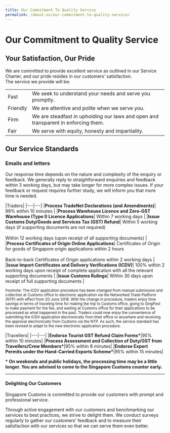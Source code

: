 ```yaml
---
title: Our Commitment To Quality Service
permalink: /about-us/our-commitment-to-quality-service/
---
```


# Our Commitment to Quality Service 

## Your Satisfaction, Our Pride

We are committed to provide excellent service as outlined in our Service Charter, and our pride resides in our customers’ satisfaction.
<br>
The service we provide will be:

|  |  |
|--|--|
|Fast  | We seek to understand your needs and serve you promptly. |
| Friendly | We are attentive and polite when we serve you. |
| Firm | We are steadfast in upholding our laws and open and transparent in enforcing them. |
| Fair | We serve with equity, honesty and impartiality.|

## Our Service Standards

### Emails and letters

Our response time depends on the nature and complexity of the enquiry or feedback. We generally reply to straightforward enquiries and feedback within 3 working days, but may take longer for more complex issues. If your feedback or request requires further study, we will inform you that more time is needed.


|Traders|
|---|---|
|**Process TradeNet Declarations (and Amendments)**| 99% within 10 minutes |
|**Process Warehouse Licence and Zero-GST Warehouse (Type I) Licence Applications**| Within 7 working days |
|**Issue Customs Duty/Goods and Services Tax (GST) Refund**|  Within 5 working days (if supporting documents are not required)<br><br>Within 12 working days (upon receipt of all supporting documents) |
|**Process Certificates of Origin Online Applications**|  Certificates of Origin for goods of Singapore origin applications within 2 hours<br><br>Back-to-back Certificates of Origin applications within 2 working days |
|**Issue Import Certificates and Delivery Verifications (ICDV)**|  100% within 2 working days upon receipt of complete application with all the relevant supporting documents |
|**Issue Customs Rulings**| Within 30 days upon receipt of full supporting documents |

<sup>Footnote: The ICDV application procedure has been changed from manual submission and collection at Customs office to electronic application via the Networked Trade Platform (NTP) with effect from  20 June  2018.  With the change in procedure, traders enjoy time savings in terms of traveling time for making the trip to Customs office, going to SingPost to make payment for the fee, and waiting at Customs office for their applications to be processed as what happened in the past.  Traders could now enjoy the convenience of submitting the ICDV application electronically from their office or anywhere and receiving the approval electronically from Customs via the NTP. As such, the service standard has been revised to adapt to the new electronic application procedure.</sup>

|Travellers|
|---|---|
|**Endorse Tourist GST Refund Claim Forms\***|95% within 10 minutes|
|**Process Assessment and Collection of Duty/GST from Travellers/Crew Members\***|95% within 8 minutes|
|**Endorse Export Permits under the Hand-Carried Exports Scheme\***|95% within 15 minutes|

**\* On weekends and public holidays, the processing time may be a little longer. You are advised to come to the Singapore Customs counter early.**

***

#### Delighting Our Customers

Singapore Customs is committed to provide our customers with prompt and professional service.

Through active engagement with our customers and benchmarking our services to best practices, we strive to delight them. We conduct surveys regularly to gather our customers’ feedback and to measure their satisfaction with our services so that we can serve them even better. 
